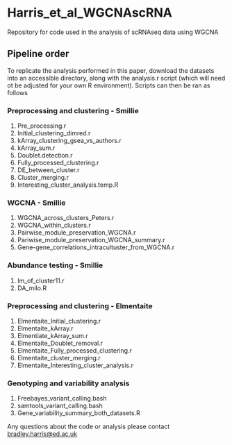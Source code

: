 # Harris_et_al_WGCNAscRNA
Repository for code used in the analysis of scRNAseq data using WGCNA


## Pipeline order
To replicate the analysis performed in this paper, download the datasets into an accessible directory, along with the analysis.r script (which will need ot be adjusted for your own R environment). Scripts can then be ran as follows

### Preprocessing and clustering - Smillie
  1. Pre_processing.r
  2. Initial_clustering_dimred.r
  3. kArray_clustering_gsea_vs_authors.r
  4. kArray_sum.r
  5. Doublet.detection.r
  6. Fully_processed_clustering.r
  7. DE_between_cluster.r
  8. Cluster_merging.r
  9. Interesting_cluster_analysis.temp.R

### WGCNA - Smillie
  1. WGCNA_across_clusters_Peters.r
  2. WGCNA_within_clusters.r
  3. Pairwise_module_preservation_WGCNA.r
  4. Pariwise_module_preservation_WGCNA_summary.r
  5. Gene-gene_correlations_intracultuster_from_WGCNA.r

### Abundance testing - Smillie
  1. lm_of_cluster11.r
  2. DA_milo.R

### Preprocessing and clustering - Elmentaite
  1. Elmentaite_Initial_clustering.r
  2. Elmentaite_kArray.r
  3. Elmentiate_kArray_sum.r
  4. Elmentaite_Doublet_removal.r
  5. Elmentaite_Fully_processed_clustering.r
  6. Elmentaite_cluster_merging.r
  7. Elmentaite_Interesting_cluster_analysis.r

### Genotyping and variability analysis
  1. Freebayes_variant_calling.bash
  2. samtools_variant_calling.bash
  3. Gene_variability_summary_both_datasets.R

Any questions about the code or analysis please contact bradley.harris@ed.ac.uk
